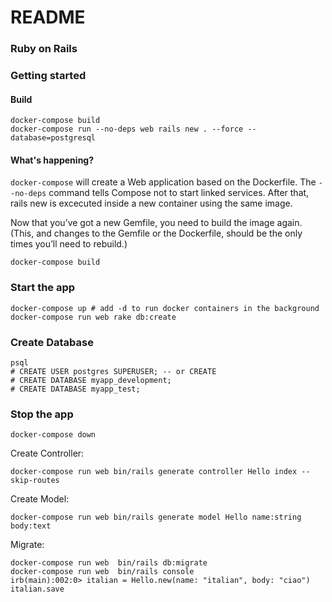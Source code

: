 # README

### Ruby on Rails

### Getting started

#### Build

```
docker-compose build
docker-compose run --no-deps web rails new . --force --database=postgresql
```

#### What's happening?

`docker-compose` will create a Web application based on the Dockerfile. The `--no-deps` command tells Compose not to start linked services. After that, rails new is excecuted inside a new container using the same image.

Now that you’ve got a new Gemfile, you need to build the image again. (This, and changes to the Gemfile or the Dockerfile, should be the only times you’ll need to rebuild.)

```
docker-compose build
```

### Start the app

```
docker-compose up # add -d to run docker containers in the background
docker-compose run web rake db:create
```

### Create Database

```
psql
# CREATE USER postgres SUPERUSER; -- or CREATE
# CREATE DATABASE myapp_development;
# CREATE DATABASE myapp_test;
```

### Stop the app

```
docker-compose down
```



Create Controller:

```
docker-compose run web bin/rails generate controller Hello index --skip-routes
```

Create Model:

```
docker-compose run web bin/rails generate model Hello name:string body:text
```

Migrate:

```
docker-compose run web  bin/rails db:migrate
docker-compose run web  bin/rails console
irb(main):002:0> italian = Hello.new(name: "italian", body: "ciao")
italian.save
```